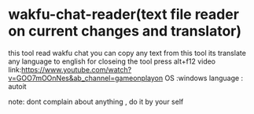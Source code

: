 # wakfu-chat-reader(text file reader on current changes and translator)
this tool read wakfu chat you can copy any text from this tool
its translate any language to english
for closeing the tool press alt+f12
video link:https://www.youtube.com/watch?v=GOO7mOOnNes&ab_channel=gameonplayon
OS :windows
language : autoit

note: dont complain about anything , do it by your self


